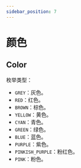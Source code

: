 ```yaml
---
sidebar_position: 7
---
```


# 颜色

## Color

枚举类型：

- `GREY`：灰色。
- `RED`：红色。
- `BROWN`：棕色。
- `YELLOW`：黄色。
- `CYAN`：青色。
- `GREEN`：绿色。
- `BLUE`：蓝色。
- `PURPLE`：紫色。
- `PINKISH_PURPLE`：粉红色。
- `PINK`：粉色。

